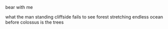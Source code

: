 bear with me

what the man standing cliffside fails to see
forest stretching endless ocean before colossus
is the trees